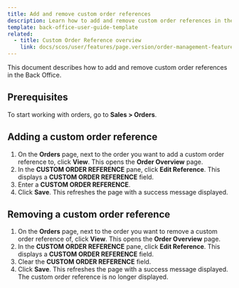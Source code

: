 ```yaml
---
title: Add and remove custom order references
description: Learn how to add and remove custom order references in the Back Office
template: back-office-user-guide-template
related:
  - title: Custom Order Reference overview
    link: docs/scos/user/features/page.version/order-management-feature-overview/custom-order-reference-overview.html
---
```


This document describes how to add and remove custom order references in the Back Office.

## Prerequisites

To start working with orders, go to **Sales&nbsp;<span aria-label="and then">></span> Orders**.


## Adding a custom order reference

1. On the **Orders** page, next to the order you want to add a custom order reference to, click **View**.
    This opens the **Order Overview** page.
2. In the **CUSTOM ORDER REFERENCE** pane, click **Edit Reference**.
    This displays a **CUSTOM ORDER REFERENCE** field.
3. Enter a **CUSTOM ORDER REFERENCE**.
4. Click **Save**.
    This refreshes the page with a success message displayed.

## Removing a custom order reference

1. On the **Orders** page, next to the order you want to remove a custom order reference of, click **View**.
    This opens the **Order Overview** page.
3. In the **CUSTOM ORDER REFERENCE** pane, click **Edit Reference**.
    This displays a **CUSTOM ORDER REFERENCE** field.
3. Clear the **CUSTOM ORDER REFERENCE** field.
4. Click **Save**.
    This refreshes the page with a success message displayed. The custom order reference is no longer displayed.
